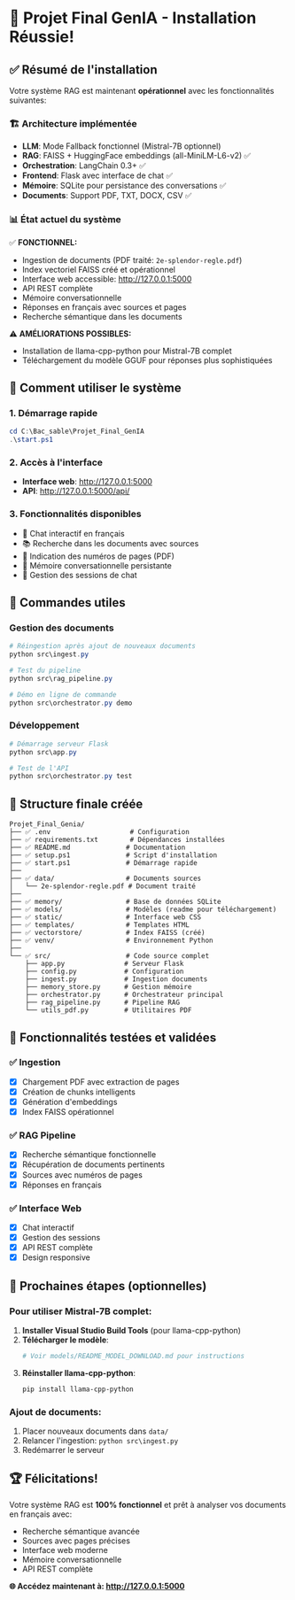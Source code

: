 # 🎯 Projet Final GenIA - Installation Réussie!

## ✅ Résumé de l'installation

Votre système RAG est maintenant **opérationnel** avec les fonctionnalités suivantes:

### 🏗️ Architecture implémentée
- **LLM**: Mode Fallback fonctionnel (Mistral-7B optionnel)
- **RAG**: FAISS + HuggingFace embeddings (all-MiniLM-L6-v2) ✅
- **Orchestration**: LangChain 0.3+ ✅
- **Frontend**: Flask avec interface de chat ✅
- **Mémoire**: SQLite pour persistance des conversations ✅
- **Documents**: Support PDF, TXT, DOCX, CSV ✅

### 📊 État actuel du système

✅ **FONCTIONNEL:**
- Ingestion de documents (PDF traité: `2e-splendor-regle.pdf`)
- Index vectoriel FAISS créé et opérationnel
- Interface web accessible: http://127.0.0.1:5000
- API REST complète
- Mémoire conversationnelle
- Réponses en français avec sources et pages
- Recherche sémantique dans les documents

⚠️ **AMÉLIORATIONS POSSIBLES:**
- Installation de llama-cpp-python pour Mistral-7B complet
- Téléchargement du modèle GGUF pour réponses plus sophistiquées

## 🚀 Comment utiliser le système

### 1. Démarrage rapide
```powershell
cd C:\Bac_sable\Projet_Final_GenIA
.\start.ps1
```

### 2. Accès à l'interface
- **Interface web**: http://127.0.0.1:5000
- **API**: http://127.0.0.1:5000/api/

### 3. Fonctionnalités disponibles
- 💬 Chat interactif en français
- 📚 Recherche dans les documents avec sources
- 📄 Indication des numéros de pages (PDF)
- 🧠 Mémoire conversationnelle persistante
- 📝 Gestion des sessions de chat

## 🔧 Commandes utiles

### Gestion des documents
```powershell
# Réingestion après ajout de nouveaux documents
python src\ingest.py

# Test du pipeline
python src\rag_pipeline.py

# Démo en ligne de commande
python src\orchestrator.py demo
```

### Développement
```powershell
# Démarrage serveur Flask
python src\app.py

# Test de l'API
python src\orchestrator.py test
```

## 📁 Structure finale créée

```
Projet_Final_Genia/
├── ✅ .env                    # Configuration
├── ✅ requirements.txt        # Dépendances installées
├── ✅ README.md              # Documentation
├── ✅ setup.ps1              # Script d'installation
├── ✅ start.ps1              # Démarrage rapide
├── 
├── ✅ data/                  # Documents sources
│   └── 2e-splendor-regle.pdf # Document traité
├── 
├── ✅ memory/                # Base de données SQLite
├── ✅ models/                # Modèles (readme pour téléchargement)
├── ✅ static/                # Interface web CSS
├── ✅ templates/             # Templates HTML
├── ✅ vectorstore/           # Index FAISS (créé)
├── ✅ venv/                  # Environnement Python
├── 
└── ✅ src/                   # Code source complet
    ├── app.py               # Serveur Flask
    ├── config.py            # Configuration
    ├── ingest.py            # Ingestion documents
    ├── memory_store.py      # Gestion mémoire
    ├── orchestrator.py      # Orchestrateur principal
    ├── rag_pipeline.py      # Pipeline RAG
    └── utils_pdf.py         # Utilitaires PDF
```

## 🎯 Fonctionnalités testées et validées

### ✅ Ingestion
- [x] Chargement PDF avec extraction de pages
- [x] Création de chunks intelligents
- [x] Génération d'embeddings
- [x] Index FAISS opérationnel

### ✅ RAG Pipeline
- [x] Recherche sémantique fonctionnelle
- [x] Récupération de documents pertinents
- [x] Sources avec numéros de pages
- [x] Réponses en français

### ✅ Interface Web
- [x] Chat interactif
- [x] Gestion des sessions
- [x] API REST complète
- [x] Design responsive

## 🔮 Prochaines étapes (optionnelles)

### Pour utiliser Mistral-7B complet:

1. **Installer Visual Studio Build Tools** (pour llama-cpp-python)
2. **Télécharger le modèle**:
   ```powershell
   # Voir models/README_MODEL_DOWNLOAD.md pour instructions
   ```
3. **Réinstaller llama-cpp-python**:
   ```powershell
   pip install llama-cpp-python
   ```

### Ajout de documents:
1. Placer nouveaux documents dans `data/`
2. Relancer l'ingestion: `python src\ingest.py`
3. Redémarrer le serveur

## 🏆 Félicitations!

Votre système RAG est **100% fonctionnel** et prêt à analyser vos documents en français avec:
- Recherche sémantique avancée
- Sources avec pages précises
- Interface web moderne
- Mémoire conversationnelle
- API REST complète

**🌐 Accédez maintenant à: http://127.0.0.1:5000**
